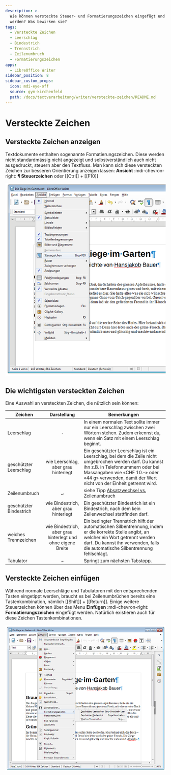 ```yaml
---
description: >-
  Wie können versteckte Steuer- und Formatierungszeichen eingefügt und angezeigt
  werden? Was bewirken sie?
tags:
  - Versteckte Zeichen
  - Leerschlag
  - Bindestrich
  - Trennstrich
  - Zeilenumbruch
  - Formatierungszeichen
apps:
  - LibreOffice Writer
sidebar_position: 8
sidebar_custom_props:
  icon: mdi-eye-off
  source: gym-kirchenfeld
  path: /docs/textverarbeitung/writer/versteckte-zeichen/README.md
---
```


# Versteckte Zeichen



## Versteckte Zeichen anzeigen

Textdokumente enthalten sogenannte Formatierungszeichen. Diese werden nicht standardmässig nicht angezeigt und selbstverständlich auch nicht ausgedruckt, steuern aber den Textfluss. Man kann sich diese versteckten Zeichen zur besseren Orientierung anzeigen lassen: __Ansicht__ :mdi-chevron-right: __¶ Steuerzeichen__ oder [[Ctrl]] + [[F10]]

![Versteckte Zeichen ein- und ausblenden](./images/screenshot.lo.png)


## Die wichtigsten versteckten Zeichen

Eine Auswahl an versteckten Zeichen, die nützlich sein können:

| Zeichen                 |                         Darstellung                          | Bemerkungen                                                                                                                                                                                                                                                   |
| ----------------------- | :----------------------------------------------------------: | ------------------------------------------------------------------------------------------------------------------------------------------------------------------------------------------------------------------------------------------------------------- |
| Leerschlag              |                    <code>&middot;</code>                     | In einem normalen Text sollte immer nur ein Leerschlag zwischen zwei Wörtern stehen. Zudem erkennst du, wenn ein Satz mit einem Leerschlag beginnt.                                                                                                           |
| geschützter Leerschlag  |             wie Leerschlag, aber grau hinterlegt             | Ein geschützter Leerschlag ist ein Leerschlag, bei dem die Zeile nicht umgebrochen werden darf. Du kannst ihn z.B. in Telefonnummern oder bei Massangaben wie «CHF&nbsp;10.–» oder «44&nbsp;g» verwenden, damit der Wert nicht von der Einheit getrennt wird. |
| Zeilenumbruch           |                     <code>&#8629;</code>                     | siehe Tipp [Absatzwechsel vs. Zeilenumbruch](../../allgemein/absatz-vs-zeilenwechsel)                                                                                                                                                                         |
| geschützter Bindestrich |            wie Bindestrich, aber grau hinterlegt             | Ein geschützter Bindestrich ist ein Bindestrich, nach dem kein Zeilenwechsel stattfinden darf.                                                                                                                                                                |
| weiches Trennzeichen    | wie Bindestrich, aber grau hinterlegt und ohne eigene Breite | Ein bedingter Trennstrich hilft der automatischen Silbentrennung, indem er die korrekte Stelle angibt, an welcher ein Wort getrennt werden darf. Du kannst ihn verwenden, falls die automatische Silbentrennung fehlschlägt.                                  |
| Tabulator               |                     <code>&#8594;</code>                     | Springt zum nächsten Tabstopp.                                                                                                                                                                                                                                |


## Versteckte Zeichen einfügen
Während normale Leerschläge und Tabulatoren mit den entsprechenden Tasten eingetippt werden, braucht es bei Zeilenumbrüchen bereits eine Tastenkombination, nämlich [[Shift]] + [[Return]]. Einige weitere Steuerzeichen können über das Menu __Einfügen__ :mdi-chevron-right: __Formatierungszeichen__ eingefügt werden. Natürlich existieren auch für diese Zeichen Tastenkombinationen.

![Formatierungszeichen einfügen](./images/einfuegen.lo.png)
